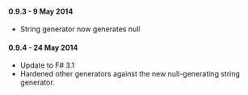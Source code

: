 #### 0.9.3 - 9 May 2014
* String generator now generates null

#### 0.9.4 - 24 May 2014
* Update to F# 3.1
* Hardened other generators against the new null-generating string generator.

